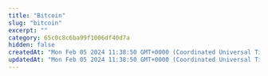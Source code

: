 ```yaml
---
title: "Bitcoin"
slug: "bitcoin"
excerpt: ""
category: 65c0c8c6ba99f1006df40d7a
hidden: false
createdAt: "Mon Feb 05 2024 11:38:50 GMT+0000 (Coordinated Universal Time)"
updatedAt: "Mon Feb 05 2024 11:38:50 GMT+0000 (Coordinated Universal Time)"
---
```

